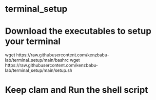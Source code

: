 # terminal_setup
<h1>Download the executables to setup your terminal</h1>
wget https://raw.githubusercontent.com/kenzbabu-lab/terminal_setup/main/bashrc
wget https://raw.githubusercontent.com/kenzbabu-lab/terminal_setup/main/setup.sh
<h1>Keep clam and Run the shell script</h1>

